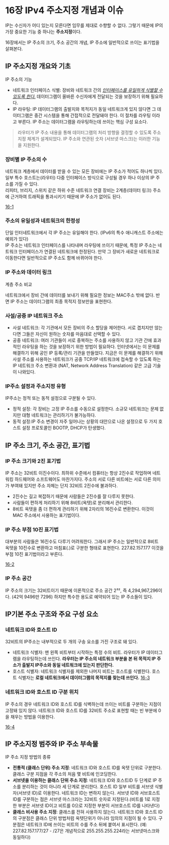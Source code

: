 # 16장 IPv4 주소지정 개념과 이슈

IP는 수신자가 어디 있는지 모른다면 임무를 제대로 수향할 수 없다. 그렇기 때문에 IP의 가장 중요한 기능 중 하나는 **주소지정**이다.

16장에서는 IP 주소의 크기, 주소 공간의 개념, IP 주소에 일반적으로 쓰이는 표기법을 살펴본다. 

## IP 주소지정 개요와 기초

IP 주소의 기능

- 네트워크 인터페이스 식별: 장비와 네트워크 간의 <ins>*인터페이스를 유일하게 식별할 수 있도록 한다.*</ins> 데이터그램이 올바른 수신자에게 전달되는 것을 보장하기 위해 필요하다.
- IP 라우팅: IP 데이터그램의 출발지와 목적지가 동일 네트워크게 있지 않다면 그 데이터그램은 중간 시스템을 통해 간접적으로 전달돼야 한다. 이 절차를 라우팅 이라고 부른다. IP 주소는 데이터그램을 라우팅하는데 쓰이는 핵심 구성 요소다.

> 라우터가 IP 주소 내용을 통해 데이터그램의 처리 방향을 결정할 수 있도록 주소 지정 체계가 설계되었다. IP 주소와 연관된 숫자 (서브넷 마스크)는 이러한 기능을 지원한다.

### 장비별 IP 주소의 수

네트워크 계층에서 데이터를 받을 수 있는 모든 장비에는 IP 주소가 적어도 하나씩 있다.일부 특수 호스트는(라우터) 다중 인터페이스 방식으로 구성될 경우 하나 이상의 IP 주소를 가질 수 있다.  
리피터, 브리지, 스위치 같은 하위 수준 네트워크 연결 장비는 2계층(데이터 링크) 주소에 근거하여 트래픽을 통과시키기 때문에 IP 주소가 없어도 된다.

[16-1 ]()

### 주소의 유일성과 네트워크의 한정성

단일 인터네트워크에서 각 IP 주소는 유일해야 한다. (IPv6의 특수 애니캐스트 주소에는 예외가 있다)  
IP 주소는 네트워크 인터페이스를 나타내며 라우팅에 쓰이기 때문에, 특정 IP 주소는 네트워크 인터페이스가 연결된 네트워크에 한정된다. 만약 그 장비가 새로운 네트워크로 이동한다면 일반적으로 IP 주소도 함께 바뀌어야 한다.

### IP 주소와 데이터 링크 
계층 주소 비교

네트워크에서 장비 간에 데이터를 보내기 위해 필요한 정보는 MAC주소 밖에 없다. 반면 IP 주소는 데이터그램의 최종 목적지 정보만을 표현한다.

### 사설/공중 IP 네트워크 주소

- 사설 네트워크: 각 기관에서 모든 장비의 주소 할당을 제어한다. 서로 겹치지만 않는다면 그들은 자신이 원하는 숫자를 마음대로 선택할 수 있다.
- 공중 네트워크: 여러 기관들이 서로 중복하는 주소를 사용하지 않고 기관 간에 효과적인 라우팅을 하는 것을 보장하기 위한 방법이 필요하다. 인터넷에서는 이 문제를 해결하기 위해 공인 IP 등록/관리 기관을 만들었다. 지금은 이 문제를 해결하기 위해 사설 주소를 사용하는 네트워크가 공중 TCP/IP 네트워크에 접속할 수 있도록 하는 IP 네트워크 주소 변환과 (NAT, Network Address Translation) 같은 고급 기술이 나와있다.

### IP주소 설정과 주소지정 유형

IP주소는 정적 또는 동적 설정으로 구분될 수 있다.  
- 정적 설정: 각 장비는 고정 IP 주소를 수동으로 설정한다. 소규모 네트워크는 문제 없지만 대형 네트워크는 관리하기가 불가능하다.
- 동적 설정:IP 주소 변경이 자주 일어나는 상황의 대안으로 나온 설정으로 두 가지 호스트 설정 프로토콜인 BOOTP, DHCP가 탄생했다.

## IP 주소 크기, 주소 공간, 표기법

### IP 주소 크기와 2진 표기법

IP 주소는 32비트 이진수이다. 최하위 수준에서 컴퓨터는 항상 2진수로 작업하며 네트워킹 하드웨어와 소프트웨어도 마찬가지다. 주소의 서로 다른 비트에는 서로 다른 의미가 부여돼 있지만 주소 자체는 단지 32비트 2진수에 불과하다.  

- 2진수는 길고 복잡하기 때문에 사람들은 2진수를 잘 다루지 못한다. 
- 사람들이 편하게 처리하기 위해 8비트(옥텟)로 분리해서 관리한다.
- 8비트 옥텟을 좀 더 편하게 관리하기 위해 2자리의 16진수로 변환한다. 이것이 MAC 주소에서 사용하는 표기법이다.

### IP 주소 부점 10진 표기법

대부분의 사람들은 16진수도 다루기 어려워한다. 그래서 IP 주소는 일반적으로 8비트 옥텟을 10진수로 변환하고 마침표(.)로 구분한 형태로 표현한다. 227.82.157.177 이것을 부점 10진 표기법이라고 부른다.

[16-2]()

### IP 주소 공간

IP 주소의 크기는 32비트이기 때문에 이론적으로 주소 공간 2³², 즉 4,294,967,296이다. (42억 9496만 7296) 하지만 특수한 용도로 예약되어 있는 IP 주소들이 있다.

## IP기본 주소 구조와 주요 구성 요소

### 네트워크 ID와 호스트 ID

32비트의 IP주소는 내부적으로 두 개의 구송 요소를 가진 구조로 돼 있다.

- 네트워크 식별자: 맨 왼쪽 비트부터 시작하는 특정 수의 비트. 라우터가 IP 데이터그램을 라우팅하는데 쓰인다. **라우터는 IP 주소의 네트워크 부분을 본 뒤 목적지 IP 주소가 출발지 IP주소와 동일 네트워크에 있는지 판단한다.**
- 호스트 식별자: 네트워크 식별자를 제외한 나머지 비트는 호스트를 식별한다. 호스트 식별자는 **로컬 네트워크에서 데이터그램의 목적지를 찾는데 쓰인다.**
[16-3]()

### 네트워크 ID와 호스트 ID 구분 위치

IP 주소의 경우 네트워크 ID와 호스트 ID를 식벽하는데 쓰이는 비트를 구분하는 지점이 고정돼 있지 않다.
네트워크 ID와 호스트 ID를 32비트 주소로 표현할 때는 빈 부분에 0을 채우는 방법을 이용한다.

[16-4]()

## IP 주소지정 범주와 IP 주소 부속물

IP 주소 지정 방법의 종류

- **전통적 (클래스 단위) 주소 지정**: 네트워크 ID와 호스트 ID를 옥텟 단위로 구분한다. 클래스 구분 지점을 각 주소의 처음 몇 비트에 인코딩한다.
- **서브넷을 이용하는 클래스 단위 주소 지정**: 네트워크 ID와 호스트ID 두 단계로 IP 주소를 분리하는 것이 아니라 세 단계로 분리한다. 호스트 ID 일부 비트를 서브넷 식별자(서브넷 ID)로 이용한다. 네트워크 ID는 변하지 않는다. 서브넷 ID와 서브호스트 ID를 구분하는 점은 서브넷 마스크라는 32비트 숫자로 지정된다.(비트를 1로 지정한 부분은 서브넷 ID이고 비트를 0으로 지정한 부분이 서브호스트 ID를 나타낸다)
- **클래스 비사용 주소 지정**: 클래스를 전혀 사용하지 않는다. 네트워크 ID와 호스트 ID의 구분점은 클래스 단위 방법처럼 옥텟단위가 아니라 임의의 지점이 될 수 있다. 구분점은 네트워크 ID에 쓰이는 비트의 수를 주소 뒤에 붙여서 표시한다. (예: 227.82.157.177/27 - /27은 개념적으로 255.255.255.224라는 서브넷마스크와 동일하다)